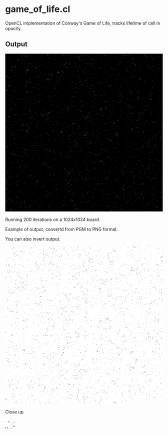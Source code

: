 # game_of_life.cl
OpenCL implementation of Conway's Game of Life, tracks lifetime of cell in opacity.

## Output

![Output converted to PNG](black_white.png)

Running 200 iterations on a 1024x1024 board.

Example of output, convertd from PGM to PNG format.

You can also invert output.

![1024x1024 game of life](game_of_life_1k.png)

Close up

![Close up of output](output.png)
